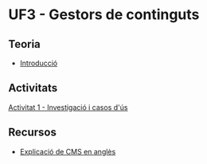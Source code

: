 # UF3 - Gestors de continguts

## Teoria

- [Introducció](intro.md)

## Activitats

[Activitat 1 - Investigació i casos d'ús](activitat1.md)

## Recursos

- [Explicació de CMS en anglès](https://www.velocityconsultancy.com/what-is-a-cms-website/)
